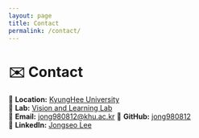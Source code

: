 ```yaml
---
layout: page
title: Contact
permalink: /contact/
---
```


# ✉️ Contact  

📍 **Location:** [KyungHee University](https://www.khu.ac.kr/eng/user/main/view.do)  
🔬 **Lab:** [Vision and Learning Lab](https://vll.khu.ac.kr/pub.html)  
📧 **Email:** jong980812@khu.ac.kr
🔗 **GitHub:** [jong980812](https://github.com/jong980812)  
🔗 **LinkedIn:** [Jongseo Lee](https://www.linkedin.com/in/jongseo-lee-a551ab244/)  
